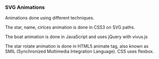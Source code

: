 ### SVG Animations 

Animations done using different techniques.

The star, name, cirlces animation is done in CSS3 on SVG paths.

The boat animation is done in JavaScript and uses jQuery with vivus.js

The star rotate animation is done in HTML5 animate tag, also known as SMIL (Synchronized Multimedia Integration Language). CSS uses flexbox. 

